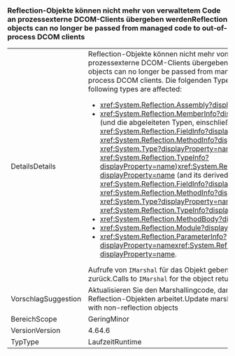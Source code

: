 ### <a name="reflection-objects-can-no-longer-be-passed-from-managed-code-to-out-of-process-dcom-clients"></a><span data-ttu-id="db826-101">Reflection-Objekte können nicht mehr von verwaltetem Code an prozessexterne DCOM-Clients übergeben werden</span><span class="sxs-lookup"><span data-stu-id="db826-101">Reflection objects can no longer be passed from managed code to out-of-process DCOM clients</span></span>

|   |   |
|---|---|
|<span data-ttu-id="db826-102">Details</span><span class="sxs-lookup"><span data-stu-id="db826-102">Details</span></span>|<span data-ttu-id="db826-103">Reflection-Objekte können nicht mehr von verwaltetem Code an prozessexterne DCOM-Clients übergeben werden.</span><span class="sxs-lookup"><span data-stu-id="db826-103">Reflection objects can no longer be passed from managed code to out-of-process DCOM clients.</span></span> <span data-ttu-id="db826-104">Die folgenden Typen sind betroffen:</span><span class="sxs-lookup"><span data-stu-id="db826-104">The following types are affected:</span></span><ul><li><xref:System.Reflection.Assembly?displayProperty=name></li><li><span data-ttu-id="db826-105"><xref:System.Reflection.MemberInfo?displayProperty=name> (und die abgeleiteten Typen, einschließlich <xref:System.Reflection.FieldInfo?displayProperty=name>, <xref:System.Reflection.MethodInfo?displayProperty=name>, <xref:System.Type?displayProperty=name> und <xref:System.Reflection.TypeInfo?displayProperty=name>)</span><span class="sxs-lookup"><span data-stu-id="db826-105"><xref:System.Reflection.MemberInfo?displayProperty=name> (and its derived types, including <xref:System.Reflection.FieldInfo?displayProperty=name>, <xref:System.Reflection.MethodInfo?displayProperty=name>, <xref:System.Type?displayProperty=name>, and <xref:System.Reflection.TypeInfo?displayProperty=name>)</span></span></li><li><xref:System.Reflection.MethodBody?displayProperty=name></li><li><xref:System.Reflection.Module?displayProperty=name></li><li><span data-ttu-id="db826-106"><xref:System.Reflection.ParameterInfo?displayProperty=name></span><span class="sxs-lookup"><span data-stu-id="db826-106"><xref:System.Reflection.ParameterInfo?displayProperty=name>.</span></span></li></ul><span data-ttu-id="db826-107">Aufrufe von <code>IMarshal</code> für das Objekt geben <code>E_NOINTERFACE</code> zurück.</span><span class="sxs-lookup"><span data-stu-id="db826-107">Calls to <code>IMarshal</code> for the object return <code>E_NOINTERFACE</code>.</span></span>|
|<span data-ttu-id="db826-108">Vorschlag</span><span class="sxs-lookup"><span data-stu-id="db826-108">Suggestion</span></span>|<span data-ttu-id="db826-109">Aktualisieren Sie den Marshallingcode, damit dieser mit Nicht-Reflection-Objekten arbeitet.</span><span class="sxs-lookup"><span data-stu-id="db826-109">Update marshaling code to work with non-reflection objects</span></span>|
|<span data-ttu-id="db826-110">Bereich</span><span class="sxs-lookup"><span data-stu-id="db826-110">Scope</span></span>|<span data-ttu-id="db826-111">Gering</span><span class="sxs-lookup"><span data-stu-id="db826-111">Minor</span></span>|
|<span data-ttu-id="db826-112">Version</span><span class="sxs-lookup"><span data-stu-id="db826-112">Version</span></span>|<span data-ttu-id="db826-113">4.6</span><span class="sxs-lookup"><span data-stu-id="db826-113">4.6</span></span>|
|<span data-ttu-id="db826-114">Typ</span><span class="sxs-lookup"><span data-stu-id="db826-114">Type</span></span>|<span data-ttu-id="db826-115">Laufzeit</span><span class="sxs-lookup"><span data-stu-id="db826-115">Runtime</span></span>|

